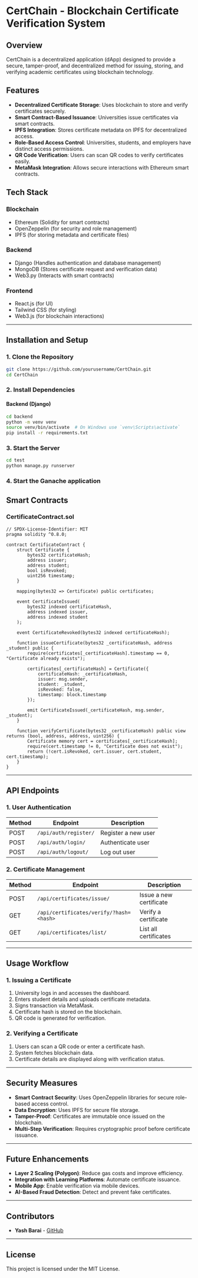 # CertChain - Blockchain Certificate Verification System

## Overview

CertChain is a decentralized application (dApp) designed to provide a secure, tamper-proof, and decentralized method for issuing, storing, and verifying academic certificates using blockchain technology. 

## Features

- **Decentralized Certificate Storage**: Uses blockchain to store and verify certificates securely.
- **Smart Contract-Based Issuance**: Universities issue certificates via smart contracts.
- **IPFS Integration**: Stores certificate metadata on IPFS for decentralized access.
- **Role-Based Access Control**: Universities, students, and employers have distinct access permissions.
- **QR Code Verification**: Users can scan QR codes to verify certificates easily.
- **MetaMask Integration**: Allows secure interactions with Ethereum smart contracts.

## Tech Stack

### Blockchain
- Ethereum (Solidity for smart contracts)
- OpenZeppelin (for security and role management)
- IPFS (for storing metadata and certificate files)

### Backend
- Django (Handles authentication and database management)
- MongoDB (Stores certificate request and verification data)
- Web3.py (Interacts with smart contracts)

### Frontend
- React.js (for UI)
- Tailwind CSS (for styling)
- Web3.js (for blockchain interactions)

---

## Installation and Setup

### 1. Clone the Repository
```bash
git clone https://github.com/yourusername/CertChain.git
cd CertChain
```

### 2. Install Dependencies
#### Backend (Django)
```bash
cd backend
python -m venv venv
source venv/bin/activate  # On Windows use `venv\Scripts\activate`
pip install -r requirements.txt
```

### 3. Start the Server
```bash
cd test
python manage.py runserver
```

### 4. Start the Ganache application

## Smart Contracts

### CertificateContract.sol
```solidity
// SPDX-License-Identifier: MIT
pragma solidity ^0.8.0;

contract CertificateContract {
    struct Certificate {
        bytes32 certificateHash;
        address issuer;
        address student;
        bool isRevoked;
        uint256 timestamp;
    }
    
    mapping(bytes32 => Certificate) public certificates;
    
    event CertificateIssued(
        bytes32 indexed certificateHash,
        address indexed issuer,
        address indexed student
    );
    
    event CertificateRevoked(bytes32 indexed certificateHash);
    
    function issueCertificate(bytes32 _certificateHash, address _student) public {
        require(certificates[_certificateHash].timestamp == 0, "Certificate already exists");
        
        certificates[_certificateHash] = Certificate({
            certificateHash: _certificateHash,
            issuer: msg.sender,
            student: _student,
            isRevoked: false,
            timestamp: block.timestamp
        });
        
        emit CertificateIssued(_certificateHash, msg.sender, _student);
    }
    
    function verifyCertificate(bytes32 _certificateHash) public view returns (bool, address, address, uint256) {
        Certificate memory cert = certificates[_certificateHash];
        require(cert.timestamp != 0, "Certificate does not exist");
        return (!cert.isRevoked, cert.issuer, cert.student, cert.timestamp);
    }
}
```

---

## API Endpoints

### 1. User Authentication
| Method | Endpoint | Description |
|--------|---------|-------------|
| POST   | `/api/auth/register/` | Register a new user |
| POST   | `/api/auth/login/` | Authenticate user |
| POST   | `/api/auth/logout/` | Log out user |

### 2. Certificate Management
| Method | Endpoint | Description |
|--------|---------|-------------|
| POST   | `/api/certificates/issue/` | Issue a new certificate |
| GET    | `/api/certificates/verify/?hash=<hash>` | Verify a certificate |
| GET    | `/api/certificates/list/` | List all certificates |

---

## Usage Workflow

### 1. Issuing a Certificate
1. University logs in and accesses the dashboard.
2. Enters student details and uploads certificate metadata.
3. Signs transaction via MetaMask.
4. Certificate hash is stored on the blockchain.
5. QR code is generated for verification.

### 2. Verifying a Certificate
1. Users can scan a QR code or enter a certificate hash.
2. System fetches blockchain data.
3. Certificate details are displayed along with verification status.

---

## Security Measures
- **Smart Contract Security**: Uses OpenZeppelin libraries for secure role-based access control.
- **Data Encryption**: Uses IPFS for secure file storage.
- **Tamper-Proof**: Certificates are immutable once issued on the blockchain.
- **Multi-Step Verification**: Requires cryptographic proof before certificate issuance.

---

## Future Enhancements
- **Layer 2 Scaling (Polygon)**: Reduce gas costs and improve efficiency.
- **Integration with Learning Platforms**: Automate certificate issuance.
- **Mobile App**: Enable verification via mobile devices.
- **AI-Based Fraud Detection**: Detect and prevent fake certificates.

---

## Contributors
- **Yash Barai** - [GitHub](https://github.com/YashBarai)

---

## License

This project is licensed under the MIT License.
